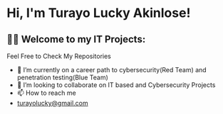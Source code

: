<h1>Hi, I'm Turayo Lucky Akinlose!

<h2>👨‍💻 Welcome to my IT Projects:</h2>
Feel Free to Check My Repositories

- 🌱 I’m currently on a career path to cybersecurity(Red Team) and penetration testing(Blue Team)
- 🤔 I’m looking to collaborate on IT based and Cybersecurity Projects
- 📫 How to reach me
- turayolucky@gmail.com

